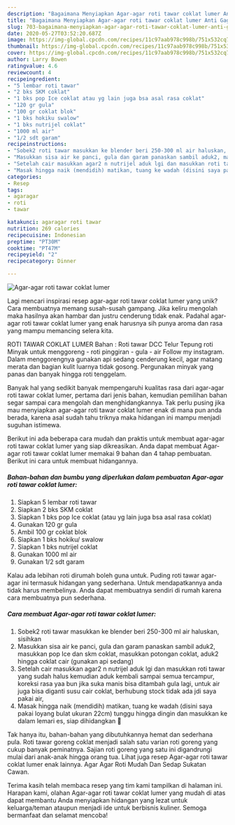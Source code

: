 ```yaml
---
description: "Bagaimana Menyiapkan Agar-agar roti tawar coklat lumer Anti Gagal"
title: "Bagaimana Menyiapkan Agar-agar roti tawar coklat lumer Anti Gagal"
slug: 703-bagaimana-menyiapkan-agar-agar-roti-tawar-coklat-lumer-anti-gagal
date: 2020-05-27T03:52:20.687Z
image: https://img-global.cpcdn.com/recipes/11c97aab978c998b/751x532cq70/agar-agar-roti-tawar-coklat-lumer-foto-resep-utama.jpg
thumbnail: https://img-global.cpcdn.com/recipes/11c97aab978c998b/751x532cq70/agar-agar-roti-tawar-coklat-lumer-foto-resep-utama.jpg
cover: https://img-global.cpcdn.com/recipes/11c97aab978c998b/751x532cq70/agar-agar-roti-tawar-coklat-lumer-foto-resep-utama.jpg
author: Larry Bowen
ratingvalue: 4.6
reviewcount: 4
recipeingredient:
- "5 lembar roti tawar"
- "2 bks SKM coklat"
- "1 bks pop Ice coklat atau yg lain juga bsa asal rasa coklat"
- "120 gr gula"
- "100 gr coklat blok"
- "1 bks hokiku swalow"
- "1 bks nutrijel coklat"
- "1000 ml air"
- "1/2 sdt garam"
recipeinstructions:
- "Sobek2 roti tawar masukkan ke blender beri 250-300 ml air haluskan, sisihkan"
- "Masukkan sisa air ke panci, gula dan garam panaskan sambil aduk2, masukkan pop Ice dan skm coklat, masukkan potongan coklat, aduk2 hingga coklat cair (gunakan api sedang)"
- "Setelah cair masukkan agar2 n nutrijel aduk lgi dan masukkan roti tawar yang sudah halus kemudian aduk kembali sampai semua tercampur, koreksi rasa yaa bun jika suka manis bisa ditambah gula lagi, untuk air juga bisa diganti susu cair coklat, berhubung stock tidak ada jdi saya pakai air,"
- "Masak hingga naik (mendidih) matikan, tuang ke wadah (disini saya pakai loyang bulat ukuran 22cm) tunggu hingga dingin dan masukkan ke dalam lemari es, siap dihidangkan 🥰"
categories:
- Resep
tags:
- agaragar
- roti
- tawar

katakunci: agaragar roti tawar 
nutrition: 269 calories
recipecuisine: Indonesian
preptime: "PT30M"
cooktime: "PT47M"
recipeyield: "2"
recipecategory: Dinner

---
```



![Agar-agar roti tawar coklat lumer](https://img-global.cpcdn.com/recipes/11c97aab978c998b/751x532cq70/agar-agar-roti-tawar-coklat-lumer-foto-resep-utama.jpg)

Lagi mencari inspirasi resep agar-agar roti tawar coklat lumer yang unik? Cara membuatnya memang susah-susah gampang. Jika keliru mengolah maka hasilnya akan hambar dan justru cenderung tidak enak. Padahal agar-agar roti tawar coklat lumer yang enak harusnya sih punya aroma dan rasa yang mampu memancing selera kita.

ROTI TAWAR COKLAT LUMER Bahan : Roti tawar DCC Telur Tepung roti Minyak untuk menggoreng - roti pinggiran - gula - air Follow my instagram. Dalam menggorengnya gunakan api sedang cenderung kecil, agar matang merata dan bagian kulit luarnya tidak gosong. Pergunakan minyak yang panas dan banyak hingga roti tenggelam.

Banyak hal yang sedikit banyak mempengaruhi kualitas rasa dari agar-agar roti tawar coklat lumer, pertama dari jenis bahan, kemudian pemilihan bahan segar sampai cara mengolah dan menghidangkannya. Tak perlu pusing jika mau menyiapkan agar-agar roti tawar coklat lumer enak di mana pun anda berada, karena asal sudah tahu triknya maka hidangan ini mampu menjadi suguhan istimewa.


Berikut ini ada beberapa cara mudah dan praktis untuk membuat agar-agar roti tawar coklat lumer yang siap dikreasikan. Anda dapat membuat Agar-agar roti tawar coklat lumer memakai 9 bahan dan 4 tahap pembuatan. Berikut ini cara untuk membuat hidangannya.

<!--inarticleads1-->

##### Bahan-bahan dan bumbu yang diperlukan dalam pembuatan Agar-agar roti tawar coklat lumer:

1. Siapkan 5 lembar roti tawar
1. Siapkan 2 bks SKM coklat
1. Siapkan 1 bks pop Ice coklat (atau yg lain juga bsa asal rasa coklat)
1. Gunakan 120 gr gula
1. Ambil 100 gr coklat blok
1. Siapkan 1 bks hokiku/ swalow
1. Siapkan 1 bks nutrijel coklat
1. Gunakan 1000 ml air
1. Gunakan 1/2 sdt garam


Kalau ada lebihan roti dirumah boleh guna untuk. Puding roti tawar agar-agar ini termasuk hidangan yang sederhana. Untuk mendapatkannya anda tidak harus membelinya. Anda dapat membuatnya sendiri di rumah karena cara membuatnya pun sederhana. 

<!--inarticleads2-->

##### Cara membuat Agar-agar roti tawar coklat lumer:

1. Sobek2 roti tawar masukkan ke blender beri 250-300 ml air haluskan, sisihkan
1. Masukkan sisa air ke panci, gula dan garam panaskan sambil aduk2, masukkan pop Ice dan skm coklat, masukkan potongan coklat, aduk2 hingga coklat cair (gunakan api sedang)
1. Setelah cair masukkan agar2 n nutrijel aduk lgi dan masukkan roti tawar yang sudah halus kemudian aduk kembali sampai semua tercampur, koreksi rasa yaa bun jika suka manis bisa ditambah gula lagi, untuk air juga bisa diganti susu cair coklat, berhubung stock tidak ada jdi saya pakai air,
1. Masak hingga naik (mendidih) matikan, tuang ke wadah (disini saya pakai loyang bulat ukuran 22cm) tunggu hingga dingin dan masukkan ke dalam lemari es, siap dihidangkan 🥰


Tak hanya itu, bahan-bahan yang dibutuhkannya hemat dan sederhana pula. Roti tawar goreng coklat menjadi salah satu varian roti goreng yang cukup banyak peminatnya. Sajian roti goreng yang satu ini digandrungi mulai dari anak-anak hingga orang tua. Lihat juga resep Agar-agar roti tawar coklat lumer enak lainnya. Agar Agar Roti Mudah Dan Sedap Sukatan Cawan. 

Terima kasih telah membaca resep yang tim kami tampilkan di halaman ini. Harapan kami, olahan Agar-agar roti tawar coklat lumer yang mudah di atas dapat membantu Anda menyiapkan hidangan yang lezat untuk keluarga/teman ataupun menjadi ide untuk berbisnis kuliner. Semoga bermanfaat dan selamat mencoba!
